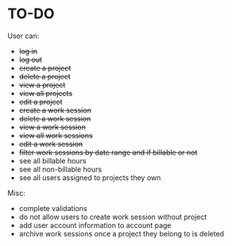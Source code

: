 # TO-DO

User can:
* ~~log in~~
* ~~log out~~
* ~~create a project~~
* ~~delete a project~~
* ~~view a project~~
* ~~view all projects~~
* ~~edit a project~~
* ~~create a work session~~
* ~~delete a work session~~
* ~~view a work session~~
* ~~view all work sessions~~
* ~~edit a work session~~
* ~~filter work sessions by date range and if billable or not~~
* see all billable hours
* see all non-billable hours
* see all users assigned to projects they own

Misc:
* complete validations
* do not allow users to create work session without project
* add user account information to account page
* archive work sessions once a project they belong to is deleted
